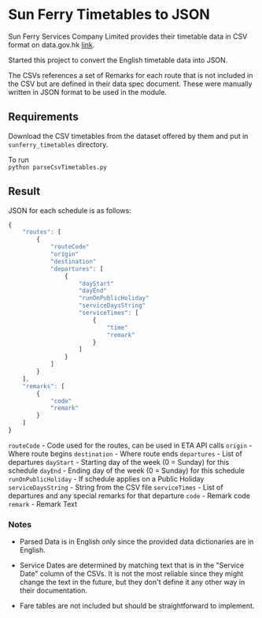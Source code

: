 # Sun Ferry Timetables to JSON

Sun Ferry Services Company Limited provides their timetable data in CSV format on data.gov.hk [link](https://data.gov.hk/en-datasets/provider/sunferry).

Started this project to convert the English timetable data into JSON.

The CSVs references a set of Remarks for each route that is not included in the CSV but are defined in their data spec document. These were manually written in JSON format to be used in the module.

## Requirements

Download the CSV timetables from the dataset offered by them and put in ```sunferry_timetables``` directory.

To run  
```python parseCsvTimetables.py```

## Result

JSON for each schedule is as follows:

```js
{
    "routes": [
        {
            "routeCode"
            "origin"
            "destination"
            "departures": [
                {
                    "dayStart"
                    "dayEnd"
                    "runOnPublicHoliday"
                    "serviceDaysString"
                    "serviceTimes": [
                        {
                            "time"
                            "remark"
                        }
                    ]
                }
            ]
        }
    ],
    "remarks": [
        {
            "code"
            "remark"
        }
    ]
}
```

```routeCode``` - Code used for the routes, can be used in ETA API calls
```origin``` - Where route begins
```destination``` - Where route ends
```departures``` - List of departures
```dayStart``` - Starting day of the week (0 = Sunday) for this schedule
```dayEnd``` - Ending day of the week (0 = Sunday) for this schedule
```runOnPublicHoliday``` - If schedule applies on a Public Holiday
```serviceDaysString``` - String from the CSV file
```serviceTimes``` - List of departures and any special remarks for that departure
```code``` - Remark code
```remark``` - Remark Text

### Notes

- Parsed Data is in English only since the provided data dictionaries are in English.

- Service Dates are determined by matching text that is in the "Service Date" column of the CSVs. It is not the most reliable since they might change the text in the future, but they don't define it any other way in their documentation.

- Fare tables are not included but should be straightforward to implement.